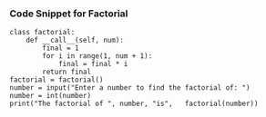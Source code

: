 ### Code Snippet for Factorial
    class factorial:
        def __call__(self, num):
            final = 1
            for i in range(1, num + 1):
                final = final * i
            return final
    factorial = factorial()
    number = input("Enter a number to find the factorial of: ")
    number = int(number)
    print("The factorial of ", number, "is",   factorial(number))
